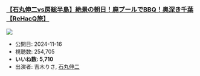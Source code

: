 ### [【石丸伸二vs房総半島】絶景の朝日！廃プールでBBQ！奥深き千葉【ReHacQ旅】](https://www.youtube.com/watch?v=SdPmxChxfZc)
[![](https://img.youtube.com/vi/SdPmxChxfZc/sddefault.jpg)](https://www.youtube.com/watch?v=SdPmxChxfZc)
-   公開日: 2024-11-16
-   視聴数: 254,705
-   **いいね数: 5,710**
-   出演者: 吉木りさ, [石丸伸二](/rehacq_fan/people/石丸伸二 "wikilink")
